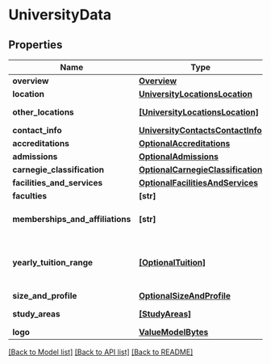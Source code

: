 # UniversityData


## Properties
Name | Type | Description | Notes
------------ | ------------- | ------------- | -------------
**overview** | [**Overview**](Overview.md) |  | 
**location** | [**UniversityLocationsLocation**](UniversityLocationsLocation.md) |  | [optional] 
**other_locations** | [**[UniversityLocationsLocation]**](UniversityLocationsLocation.md) | University&#39;s branches locations. | [optional] 
**contact_info** | [**UniversityContactsContactInfo**](UniversityContactsContactInfo.md) |  | [optional] 
**accreditations** | [**OptionalAccreditations**](OptionalAccreditations.md) |  | [optional] 
**admissions** | [**OptionalAdmissions**](OptionalAdmissions.md) |  | [optional] 
**carnegie_classification** | [**OptionalCarnegieClassification**](OptionalCarnegieClassification.md) |  | [optional] 
**facilities_and_services** | [**OptionalFacilitiesAndServices**](OptionalFacilitiesAndServices.md) |  | [optional] 
**faculties** | **[str]** | List of available faculties. | [optional] 
**memberships_and_affiliations** | **[str]** | List of University&#39;s memberships and affiliations. | [optional] 
**yearly_tuition_range** | [**[OptionalTuition]**](OptionalTuition.md) | List of indicative tuition ranges for local/international students and undergraduate/postgraduate students. | [optional] 
**size_and_profile** | [**OptionalSizeAndProfile**](OptionalSizeAndProfile.md) |  | [optional] 
**study_areas** | [**[StudyAreas]**](StudyAreas.md) | General overview of the University&#39;s academic offer. | [optional] 
**logo** | [**ValueModelBytes**](ValueModelBytes.md) |  | [optional] 

[[Back to Model list]](../README.md#documentation-for-models) [[Back to API list]](../README.md#documentation-for-api-endpoints) [[Back to README]](../README.md)


